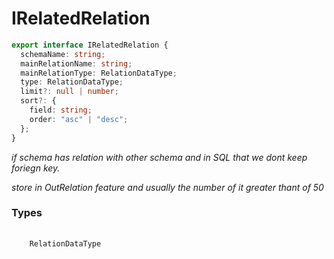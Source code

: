 # IRelatedRelation

```ts
export interface IRelatedRelation {
  schemaName: string;
  mainRelationName: string;
  mainRelationType: RelationDataType;
  type: RelationDataType;
  limit?: null | number;
  sort?: {
    field: string;
    order: "asc" | "desc";
  };
}
```

_if schema has relation with other schema and in SQL that we dont keep foriegn key._
<br>

_store in OutRelation feature and usually the number of it greater thant of 50_

<h3>Types</h3>
<pre>
  <code class="language-ts" style="padding: 0; margin-top: 12px; margin-top: -18px;">
    <a href="./TRelation/RelationDataType.md" target="_blank" style="text-decoration: none; cursor:pointer">RelationDataType</a>
  </code>
</pre>
